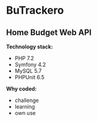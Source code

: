 # BuTrackero
## Home Budget Web API

**Technology stack:**
- PHP 7.2
- Symfony 4.2
- MySQL 5.7
- PHPUnit 6.5

**Why coded:**
- challenge
- learning
- own use
